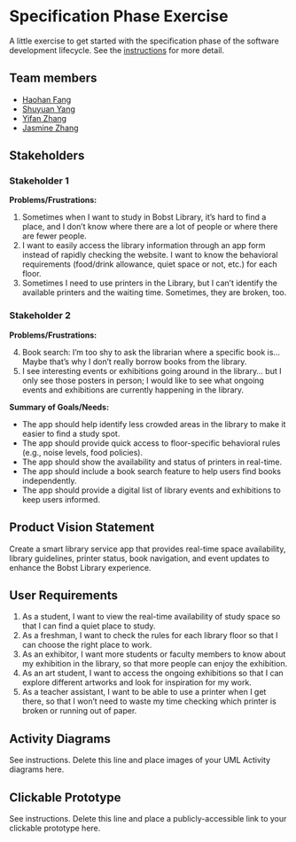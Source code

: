 # Specification Phase Exercise

A little exercise to get started with the specification phase of the software development lifecycle. See the [instructions](instructions.md) for more detail.

## Team members

- [Haohan Fang](https://github.com/FrankFangH)
- [Shuyuan Yang](https://github.com/shuyuanyyy)
- [Yifan Zhang](https://github.com/YifanZZZZZZ)
- [Jasmine Zhang](https://github.com/Jasminezhang666666)

## Stakeholders

### Stakeholder 1  
**Problems/Frustrations:**  

1. Sometimes when I want to study in Bobst Library, it’s hard to find a place, and I don’t know where there are a lot of people or where there are fewer people.  
2. I want to easily access the library information through an app form instead of rapidly checking the website. I want to know the behavioral requirements (food/drink allowance, quiet space or not, etc.) for each floor.  
3. Sometimes I need to use printers in the Library, but I can’t identify the available printers and the waiting time. Sometimes, they are broken, too.   

### Stakeholder 2  
**Problems/Frustrations:** 

4. Book search: I’m too shy to ask the librarian where a specific book is… Maybe that’s why I don’t really borrow books from the library.  
5. I see interesting events or exhibitions going around in the library… but I only see those posters in person; I would like to see what ongoing events and exhibitions are currently happening in the library.  

**Summary of Goals/Needs:**  
- The app should help identify less crowded areas in the library to make it easier to find a study spot.  
- The app should provide quick access to floor-specific behavioral rules (e.g., noise levels, food policies).  
- The app should show the availability and status of printers in real-time. 
- The app should include a book search feature to help users find books independently.  
- The app should provide a digital list of library events and exhibitions to keep users informed.  

## Product Vision Statement

Create a smart library service app that provides real-time space availability, library guidelines, printer status, book navigation, and event updates to enhance the Bobst Library experience.

## User Requirements

1. As a student, I want to view the real-time availability of study space so that I can find a quiet place to study.
2. As a freshman, I want to check the rules for each library floor so that I can choose the right place to work.
3. As an exhibitor, I want more students or faculty members to know about my exhibition in the library, so that more people can enjoy the exhibition.
4. As an art student, I want to access the ongoing exhibitions so that I can explore different artworks and look for inspiration for my work.
5. As a teacher assistant, I want to be able to use a printer when I get there, so that I won’t need to waste my time checking which printer is broken or running out of paper.

## Activity Diagrams

See instructions. Delete this line and place images of your UML Activity diagrams here.

## Clickable Prototype

See instructions. Delete this line and place a publicly-accessible link to your clickable prototype here.
